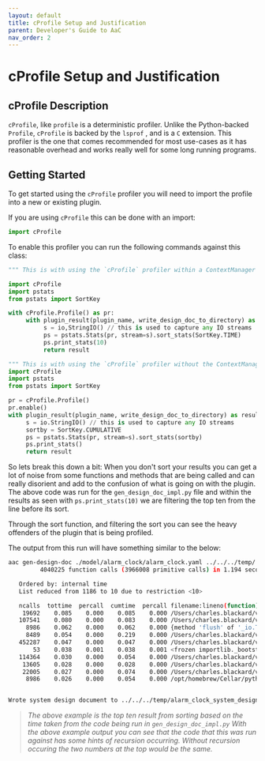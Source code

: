 ```yaml
---
layout: default
title: cProfile Setup and Justification
parent: Developer's Guide to AaC
nav_order: 2
---
```


# cProfile Setup and Justification

## cProfile Description

`cProfile`, like `profile` is a deterministic profiler. Unlike the Python-backed `Profile`, `cProfile` is backed by the `lsprof` , and is a `C` extension.
This profiler is the one that comes recommended for most use-cases as it has reasonable overhead and works really well for some long running programs.

## Getting Started

To get started using the `cProfile` profiler you will need to import the profile into a new or existing plugin. 

If you are using `cProfile` this can be done with an import:

```python
import cProfile
```

To enable this profiler you can run the following commands against this class:

```python
""" This is with using the `cProfile` profiler within a ContextManager Object. """

import cProfile
import pstats
from pstats import SortKey

with cProfile.Profile() as pr:
     with plugin_result(plugin_name, write_design_doc_to_directory) as result:
          s = io,StringIO() // this is used to capture any IO streams
          ps = pstats.Stats(pr, stream=s).sort_stats(SortKey.TIME)
          ps.print_stats(10)
          return result
```

```python
""" This is with using the `cProfile` profiler without the ContextManager Object """
import cProfile
import pstats
from pstats import SortKey

pr = cProfile.Profile()
pr.enable()
with plugin_result(plugin_name, write_design_doc_to_directory) as result:
     s = io.StringIO() // this is used to capture any IO streams
     sortby = SortKey.CUMULATIVE
     ps = pstats.Stats(pr, stream=s).sort_stats(sortby)
     ps.print_stats()
     return result
```

So lets break this down a bit:
When you don't sort your results you can get a lot of noise from some functions and methods that are being called and can really
disorient and add to the confusion of what is going on with the plugin. The above code was run for the `gen_design_doc_impl.py` file
and within the results as seen with `ps.print_stats(10)` we are filtering the top ten from the line before its sort.

Through the sort function, and filtering the sort you can see the heavy offenders of the plugin that is being profiled.

The output from this run will have something similar to the below:

```bash
aac gen-design-doc ./model/alarm_clock/alarm_clock.yaml ../../../temp/
         4040225 function calls (3966008 primitive calls) in 1.194 seconds

   Ordered by: internal time
   List reduced from 1186 to 10 due to restriction <10>

   ncalls  tottime  percall  cumtime  percall filename:lineno(function)
    19692    0.085    0.000    0.085    0.000 /Users/charles.blackard/venvs/AaC/python/src/aac/lang/language_context.py:361(<listcomp>)
   107541    0.080    0.000    0.083    0.000 /Users/charles.blackard/venvs/AaC/python/venv/lib/python3.9/site-packages/yaml/reader.py:99(forward)
     8986    0.062    0.000    0.062    0.000 {method 'flush' of '_io.TextIOWrapper' objects}
     8489    0.054    0.000    0.219    0.000 /Users/charles.blackard/venvs/AaC/python/venv/lib/python3.9/site-packages/yaml/scanner.py:1270(scan_plain)
   452287    0.047    0.000    0.047    0.000 /Users/charles.blackard/venvs/AaC/python/venv/lib/python3.9/site-packages/yaml/reader.py:87(peek)
       53    0.038    0.001    0.038    0.001 <frozen importlib._bootstrap_external>:1053(open_resource)
   114364    0.030    0.000    0.054    0.000 /Users/charles.blackard/venvs/AaC/python/venv/lib/python3.9/site-packages/yaml/scanner.py:145(need_more_tokens)
    13605    0.028    0.000    0.028    0.000 /Users/charles.blackard/venvs/AaC/python/src/aac/lang/language_context.py:305(<listcomp>)
    22005    0.027    0.000    0.074    0.000 /Users/charles.blackard/venvs/AaC/python/venv/lib/python3.9/site-packages/yaml/scanner.py:1311(scan_plain_spaces)
     8986    0.026    0.000    0.054    0.000 /opt/homebrew/Cellar/python@3.9/3.9.14/Frameworks/Python.framework/Versions/3.9/lib/python3.9/logging/__init__.py:282(__init__)


Wrote system design document to ../../../temp/alarm_clock_system_design_document.md
```

> *The above example is the top ten result from sorting based on the time taken from the code being run in `gen_design_doc_impl.py`
> With the above example output you can see that the code that this was run against has some hints of recursion occurring. 
> Without recursion occuring the two numbers at the top would be the same.*
